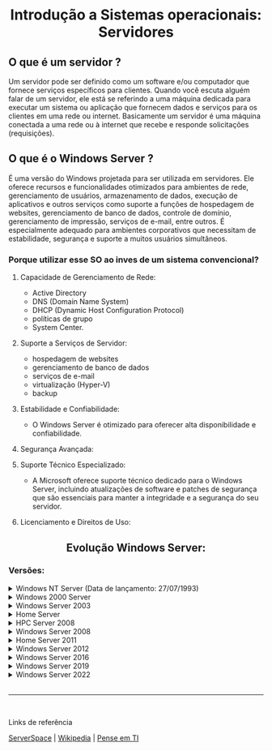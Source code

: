 <h1 align="center">Introdução a Sistemas operacionais: Servidores</h1>

## O que é um servidor ?

Um servidor pode ser definido como um software e/ou computador que fornece serviços específicos para clientes. Quando você escuta alguém falar de um servidor, ele está se referindo a uma máquina dedicada para executar um sistema ou aplicação que fornecem dados e serviços para os clientes em uma rede ou internet. Basicamente um servidor é uma máquina conectada a uma rede ou à internet que recebe e responde solicitações (requisições).

## O que é o Windows Server ?

É uma versão do Windows projetada para ser utilizada em servidores. Ele oferece recursos e funcionalidades otimizados para ambientes de rede, gerenciamento de usuários, armazenamento de dados, execução de aplicativos e outros serviços como suporte a funções de hospedagem de websites, gerenciamento de banco de dados, controle de domínio, gerenciamento de impressão, serviços de e-mail, entre outros. É especialmente adequado para ambientes corporativos que necessitam de estabilidade, segurança e suporte a muitos usuários simultâneos.

### Porque utilizar esse SO ao inves de um sistema convencional?

1. Capacidade de Gerenciamento de Rede:
    - Active Directory
	- DNS (Domain Name System)
	- DHCP (Dynamic Host Configuration Protocol)
	- políticas de grupo
	- System Center.

2. Suporte a Serviços de Servidor:
    - hospedagem de websites
	- gerenciamento de banco de dados
	- serviços de e-mail
	- virtualização (Hyper-V)
	- backup

3. Estabilidade e Confiabilidade:

    - O Windows Server é otimizado para oferecer alta disponibilidade e confiabilidade. 

4. Segurança Avançada:

5. Suporte Técnico Especializado:

    - A Microsoft oferece suporte técnico dedicado para o Windows Server, incluindo atualizações de software e patches de segurança que são essenciais para manter a integridade e a segurança do seu servidor.

6. Licenciamento e Direitos de Uso: 

<h2 align="center">Evolução Windows Server:</h1>

### Versões:

<details>
    <summary>Windows NT Server (Data de lançamento: 27/07/1993)</summary>

    Versões:

    3.1 Advanced Server
    3.5 Server 
    3.51 Server 
    4.0 Server   

    Edições:

    Advanced Server e Workstation	
    Workstation e Server	
    Workstation e Server	
    Workstation, Server, Server Enterprise Edition, Terminal Server, Embedded	

    Funcionalidades:



</details>

<details>
    <summary>Windows 2000 Server</summary>

    Funcionalidades: 

    * Active Directory
    * DNS Server
    * DHCP Server
    * Group Policy
    * MMC
    * Desfragmentação de disco
    * Proteção de arquivos críticos do sistema

    Edições:

    Professional, Server, Advanced Server e Datacenter Server.


</details>

<details>
    <summary>Windows Server 2003</summary>

    Windows Server 2003 R2

</details>

<details>
    <summary>Home Server</summary>

    Versão do Windows Server para servidores domésticos

</details>

<details>
    <summary>HPC Server 2008</summary>

    Desenvolvido para computação de alto desempenho e resolução de problemas complexos, como:

    Decodificação de genomas
    Animação de filmes
    Análise de riscos financeiros
    Simplificação de simulação de testes de colisão
    Modelagem de soluções de meteorologia global
    Dinâmica de fluido computacional (CFD) e outros problemas altamente complexos.

    Funcionalidades:

    * Integração com o Windows Azure na qual pode-se usar recursos em execução de um Datacenter do Windows, para ampliar a capacidade de seu cluster do Windows HPC local.
    
    * Com o Windows HPC pode-se usar computadores inativos com Windows 7 para estender a capacidade de computação dos clusters existentes sem precisar comprar hardware adicional.

</details>

<details>
    <summary>Windows Server 2008</summary>

    Versões:

    Windows Server 2008 R2

    Funcionalidades:

     Virtualização Hyper-V 
     Server Core (Configuração e manutenção é feita inteiramente através de janelas de interface de linha de comando ou conectando-se à máquina remotamente)
     BitLocker
     IPv6 nativo
     Rede sem fio nativa
     Recuperação baseadas em imagem
     ASLR (randomização de layout de espaço de endereço)
     Firewall do Windows melhorado com configuração padrão segura
     Clustering de failover
     Windows System Resource Manager (gerenciamento de recursos e pode ser usado para controlar a quantidade de recursos que um processo ou um usuário pode usar com base nas prioridades de negócios)
     Melhorias no núcleo do SO
     Melhorias no Active Directory
     Melhorias relacionadas a políticas
     Aperfeiçoamentos de protocolo e criptografia

    Edições:

    Standard
    Enterprise 
    Datacenter 
    Web Server 

     

</details>

<details>
    <summary>Home Server 2011</summary>

     Sistema operacional para servidores domésticos desenvolvido pela Microsoft para suceder o Windows Home Server.

</details>

<details>
    <summary>Windows Server 2012</summary>

    Versões: 
    
    Windows Server 2012 R2

    Funcionalidades:

    * Opções de instalação "Server Core" e "Server com uma GUI" 
    * Nova versão do Gerenciador de Servidor
    * Nova versão do Gerenciador de tarefas
    * nova versão do Hyper-V
    * servidor web IIS 8.0 da própria Microsoft

    Edições:

    Datacenter
Edição destinado a ambientes de nuvem privada ou híbrida. Está é a versão mais completa da edição 2012.

Standard
Possui funcionalidade completa, assim como a edição Datacenter porém, é destinados a ambientes não-virtualizados.

Essentials
Destinado a pequenos negócios, esta edição está limitada a apenas 25 contas de usuários.

Foundation
Para uso geral, está disponível apenas na versão OEM. Limitado com 15 contas de usuários.


</details>

<details>
    <summary>Windows Server 2016</summary>

    Versões:

    1806

    Funcionalidades:

    Contêineres Windows
    Nano Server
    Interface do Windows 10
    “sistema operacional pronto para a nuvem”, e apresenta tecnologias para facilitar a transição para a nuvem do Windows Azure
    Sistema de ficheiros distribuídos (DFS - Distributed File System):
    Serviços de Terminal (Terminal Services): 
    Sistema de logs para anormalidades 

    Edições:

    Nano Server
    Stardard
    Datacenter
    Essentials

</details>

<details>
    <summary>Windows Server 2019</summary>

    sistema operacional pronto para a nuvem”, e apresenta tecnologias para facilitar a transição para a nuvem do Windows Azure.

    Windows Admin Center: Uma nova maneira de administrar remotamente a infraestrutura do servidor , melhorar a infraestrutura hiperconvergente e o suporte profundo para o subsistema Linux.   

    Melhorias no desempenho da rede para cargas de trabalho virtuais
    Contêineres do Linux no Windows
    Infraestrutura Hiper-Convergente (IHC)
    Suporte do Kubernetes

</details>

<details>
    <summary>Windows Server 2022</summary>

    Funcionalidades:

    Segurança
TPM 2.0[8]
Servidor de núcleo seguro; Credential Guard e Hypervisor-protected Code Integrity (HVCI)[9]
Inicialização segura do UEFI[10]
Proteção de inicialização DMA. [11]
DNS sobre HTTPS[10]
Criptografia AES-256 no SMB[10]
Armazenamento
Serviço de Migração de Armazenamento (SMS)
Compressão do Server Message Block (SMB)
Segurança e desempenho do armazenamento
Nuvem
Benefícios do Azure hybrid

    Edições:

    Essentials
Disponível somente por meio de parceiros OEM da Microsoft.[12]

Destinado a pequenas empresas
Suporta um máximo de 25 usuários e 50 dispositivos
Não são necessárias licenças de acesso de cliente (CALs)[13]
Standard
Destinado a ambientes VCC físicos ou fracos
Apenas duas máquinas virtuais e um host Hyper-V são considerados utilizáveis[5][14][15]
Datacenter
Destinado a data centers altamente virtualizados e ambientes de nuvem
Azure Datacenter
Projetado para a plataforma Microsoft Azure[5]

</details>

</br>

-------

</br>

Links de referência

[ServerSpace](https://serverspace.com.br/support/help/windows-server-versions-editions-licensing/) | [Wikipedia](https://pt.wikipedia.org/wiki/Windows_Server) | [Pense em TI](https://penseemti.com.br/artigos/a-historia-do-windows-server/)

